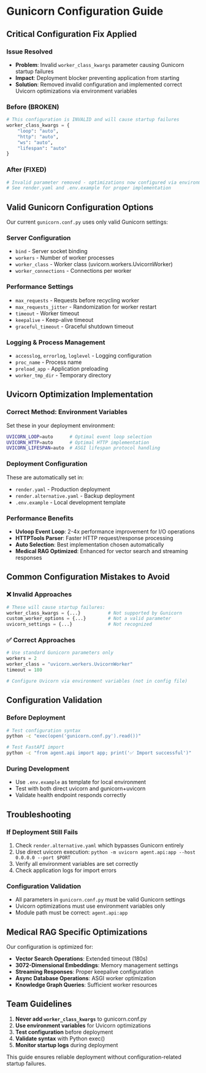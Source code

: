# Gunicorn Configuration Guide

## Critical Configuration Fix Applied

### Issue Resolved
- **Problem**: Invalid `worker_class_kwargs` parameter causing Gunicorn startup failures
- **Impact**: Deployment blocker preventing application from starting
- **Solution**: Removed invalid configuration and implemented correct Uvicorn optimizations via environment variables

### Before (BROKEN)
```python
# This configuration is INVALID and will cause startup failures
worker_class_kwargs = {
    "loop": "auto",
    "http": "auto", 
    "ws": "auto",
    "lifespan": "auto"
}
```

### After (FIXED)
```python
# Invalid parameter removed - optimizations now configured via environment variables
# See render.yaml and .env.example for proper implementation
```

## Valid Gunicorn Configuration Options

Our current `gunicorn.conf.py` uses only valid Gunicorn settings:

### Server Configuration
- `bind` - Server socket binding
- `workers` - Number of worker processes  
- `worker_class` - Worker class (uvicorn.workers.UvicornWorker)
- `worker_connections` - Connections per worker

### Performance Settings
- `max_requests` - Requests before recycling worker
- `max_requests_jitter` - Randomization for worker restart
- `timeout` - Worker timeout
- `keepalive` - Keep-alive timeout
- `graceful_timeout` - Graceful shutdown timeout

### Logging & Process Management
- `accesslog`, `errorlog`, `loglevel` - Logging configuration
- `proc_name` - Process name
- `preload_app` - Application preloading
- `worker_tmp_dir` - Temporary directory

## Uvicorn Optimization Implementation

### Correct Method: Environment Variables
Set these in your deployment environment:

```bash
UVICORN_LOOP=auto      # Optimal event loop selection
UVICORN_HTTP=auto      # Optimal HTTP implementation  
UVICORN_LIFESPAN=auto  # ASGI lifespan protocol handling
```

### Deployment Configuration
These are automatically set in:
- `render.yaml` - Production deployment
- `render.alternative.yaml` - Backup deployment
- `.env.example` - Local development template

### Performance Benefits
- **Uvloop Event Loop**: 2-4x performance improvement for I/O operations
- **HTTPTools Parser**: Faster HTTP request/response processing
- **Auto Selection**: Best implementation chosen automatically
- **Medical RAG Optimized**: Enhanced for vector search and streaming responses

## Common Configuration Mistakes to Avoid

### ❌ Invalid Approaches
```python
# These will cause startup failures:
worker_class_kwargs = {...}          # Not supported by Gunicorn
custom_worker_options = {...}        # Not a valid parameter
uvicorn_settings = {...}             # Not recognized
```

### ✅ Correct Approaches
```python
# Use standard Gunicorn parameters only
workers = 2
worker_class = "uvicorn.workers.UvicornWorker"  
timeout = 180

# Configure Uvicorn via environment variables (not in config file)
```

## Configuration Validation

### Before Deployment
```bash
# Test configuration syntax
python -c "exec(open('gunicorn.conf.py').read())"

# Test FastAPI import
python -c "from agent.api import app; print('✅ Import successful')"
```

### During Development
- Use `.env.example` as template for local environment
- Test with both direct uvicorn and gunicorn+uvicorn
- Validate health endpoint responds correctly

## Troubleshooting

### If Deployment Still Fails
1. Check `render.alternative.yaml` which bypasses Gunicorn entirely
2. Use direct uvicorn execution: `python -m uvicorn agent.api:app --host 0.0.0.0 --port $PORT`
3. Verify all environment variables are set correctly
4. Check application logs for import errors

### Configuration Validation
- All parameters in `gunicorn.conf.py` must be valid Gunicorn settings
- Uvicorn optimizations must use environment variables only
- Module path must be correct: `agent.api:app`

## Medical RAG Specific Optimizations

Our configuration is optimized for:
- **Vector Search Operations**: Extended timeout (180s)
- **3072-Dimensional Embeddings**: Memory management settings
- **Streaming Responses**: Proper keepalive configuration  
- **Async Database Operations**: ASGI worker optimization
- **Knowledge Graph Queries**: Sufficient worker resources

## Team Guidelines

1. **Never add `worker_class_kwargs`** to gunicorn.conf.py
2. **Use environment variables** for Uvicorn optimizations
3. **Test configuration** before deployment
4. **Validate syntax** with Python exec()
5. **Monitor startup logs** during deployment

This guide ensures reliable deployment without configuration-related startup failures.